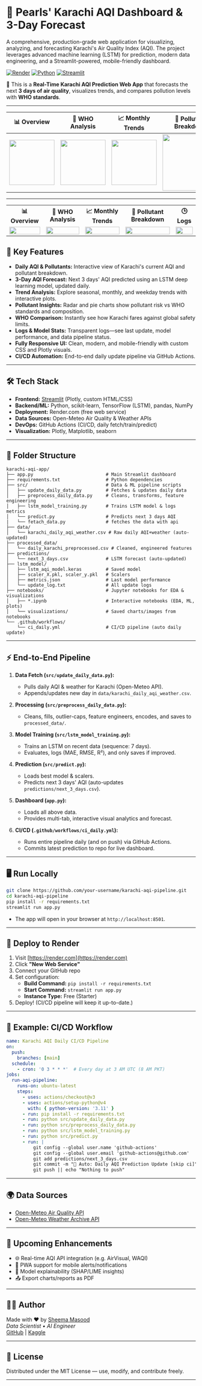 # 📍 Pearls' Karachi AQI Dashboard & 3-Day Forecast

A comprehensive, production-grade web application for visualizing, analyzing, and forecasting Karachi's Air Quality Index (AQI). The project leverages advanced machine learning (LSTM) for prediction, modern data engineering, and a Streamlit-powered, mobile-friendly dashboard.

[![Render](https://img.shields.io/badge/Live%20Demo-Visit%20Now-green?logo=render)](https://pearls-karachi-aqi-prediction-for-next-3.onrender.com)
[![Python](https://img.shields.io/badge/Built%20With-Python%203.9-blue.svg?logo=python)](https://www.python.org/)
[![Streamlit](https://img.shields.io/badge/Powered%20By-Streamlit-fc4f4f?logo=streamlit)](https://streamlit.io/)

📍 This is a **Real-Time Karachi AQI Prediction Web App** that forecasts the next **3 days of air quality**, visualizes trends, and compares pollution levels with **WHO standards**.

---


| 📊 Overview | 🧭 WHO Analysis | 📈 Monthly Trends | 💨 Pollutant Breakdown | 🕒 Logs |
|-------------|-----------------|-------------------|------------------------|---------|
| <img src="UI/tab1.png" width="120"/> | <img src="UI/tab2.png" width="120"/> | <img src="UI/tab3.png" width="120"/> | <img src="UI/tab4.png" width="150"/> | <img src="UI/tab5.png" width="150"/> |


-----------
<table style="width:100%; table-layout: fixed;">
  <tr>
    <th>📊 Overview</th>
    <th>🧭 WHO Analysis</th>
    <th>📈 Monthly Trends</th>
    <th>💨 Pollutant Breakdown</th>
    <th>🕒 Logs</th>
  </tr>
  <tr>
    <td><img src="UI/tab1.png" width="100%"/></td>
    <td><img src="UI/tab2.png" width="100%"/></td>
    <td><img src="UI/tab3.png" width="100%"/></td>
    <td><img src="UI/tab4.png" width="100%"/></td>
    <td><img src="UI/tab5.png" width="100%"/></td>
  </tr>
</table>

## 🌟 Key Features

- **Daily AQI & Pollutants:** Interactive view of Karachi's current AQI and pollutant breakdown.
- **3-Day AQI Forecast:** Next 3 days' AQI predicted using an LSTM deep learning model, updated daily.
- **Trend Analysis:** Explore seasonal, monthly, and weekday trends with interactive plots.
- **Pollutant Insights:** Radar and pie charts show pollutant risk vs WHO standards and composition.
- **WHO Comparison:** Instantly see how Karachi fares against global safety limits.
- **Logs & Model Stats:** Transparent logs—see last update, model performance, and data pipeline status.
- **Fully Responsive UI:** Clean, modern, and mobile-friendly with custom CSS and Plotly visuals.
- **CI/CD Automation:** End-to-end daily update pipeline via GitHub Actions.

---

## 🛠️ Tech Stack

- **Frontend:** [Streamlit](https://streamlit.io/) (Plotly, custom HTML/CSS)
- **Backend/ML:** Python, scikit-learn, TensorFlow (LSTM), pandas, NumPy
- **Deployment:** Render.com (free web service)
- **Data Sources:** Open-Meteo Air Quality & Weather APIs
- **DevOps:** GitHub Actions (CI/CD, daily fetch/train/predict)
- **Visualization:** Plotly, Matplotlib, seaborn

---

## 📂 Folder Structure

```
karachi-aqi-app/
├── app.py                           # Main Streamlit dashboard
├── requirements.txt                 # Python dependencies
├── src/                             # Data & ML pipeline scripts
│   ├── update_daily_data.py         # Fetches & updates daily data
│   ├── preprocess_daily_data.py     # Cleans, transforms, feature engineering
│   ├── lstm_model_training.py       # Trains LSTM model & logs metrics
│   └── predict.py                   # Predicts next 3 days AQI
|   └── fetach_data.py               # fetches the data with api
├── data/
│   └── karachi_daily_aqi_weather.csv # Raw daily AQI+weather (auto-updated)
├── processed_data/
│   └── daily_karachi_preprocessed.csv # Cleaned, engineered features
├── predictions/
│   └── next_3_days.csv              # LSTM forecast (auto-updated)
├── lstm_model/
│   ├── lstm_aqi_model.keras         # Saved model
│   ├── scaler_X.pkl, scaler_y.pkl   # Scalers
│   ├── metrics.json                 # Last model performance
│   └── update_log.txt               # All update logs
├── notebooks/                       # Jupyter notebooks for EDA & visualizations
│   ├── *.ipynb                      # Interactive notebooks (EDA, ML, plots)
│   └── visualizations/              # Saved charts/images from notebooks
└── .github/workflows/
    └── ci_daily.yml                 # CI/CD pipeline (auto daily update)
```
---

## ⚡ End-to-End Pipeline

1. **Data Fetch (`src/update_daily_data.py`):**
   - Pulls daily AQI & weather for Karachi (Open-Meteo API).
   - Appends/updates new day in `data/karachi_daily_aqi_weather.csv`.

2. **Processing (`src/preprocess_daily_data.py`):**
   - Cleans, fills, outlier-caps, feature engineers, encodes, and saves to `processed_data/`.

3. **Model Training (`src/lstm_model_training.py`):**
   - Trains an LSTM on recent data (sequence: 7 days).
   - Evaluates, logs (MAE, RMSE, R²), and only saves if improved.

4. **Prediction (`src/predict.py`):**
   - Loads best model & scalers.
   - Predicts next 3 days' AQI (auto-updates `predictions/next_3_days.csv`).

5. **Dashboard (`app.py`):**
   - Loads all above data.
   - Provides multi-tab, interactive visual analytics and forecast.

6. **CI/CD (`.github/workflows/ci_daily.yml`):**
   - Runs entire pipeline daily (and on push) via GitHub Actions.
   - Commits latest prediction to repo for live dashboard.

---

## 🖥️ Run Locally

```bash
git clone https://github.com/your-username/karachi-aqi-pipeline.git
cd karachi-aqi-pipeline
pip install -r requirements.txt
streamlit run app.py
```
- The app will open in your browser at `http://localhost:8501`.

---

## 🚀 Deploy to Render

1. Visit [https://render.com](https://render.com)
2. Click **"New Web Service"**
3. Connect your GitHub repo
4. Set configuration:
   - **Build Command:** `pip install -r requirements.txt`
   - **Start Command:** `streamlit run app.py`
   - **Instance Type:** Free (Starter)
5. Deploy! (CI/CD pipeline will keep it up-to-date.)

---

## 🧬 Example: CI/CD Workflow

```yaml
name: Karachi AQI Daily CI/CD Pipeline
on:
  push:
    branches: [main]
  schedule:
    - cron: '0 3 * * *'  # Every day at 3 AM UTC (8 AM PKT)
jobs:
  run-aqi-pipeline:
    runs-on: ubuntu-latest
    steps:
      - uses: actions/checkout@v3
      - uses: actions/setup-python@v4
        with: { python-version: '3.11' }
      - run: pip install -r requirements.txt
      - run: python src/update_daily_data.py
      - run: python src/preprocess_daily_data.py
      - run: python src/lstm_model_training.py
      - run: python src/predict.py
      - run: |
          git config --global user.name 'github-actions'
          git config --global user.email 'github-actions@github.com'
          git add predictions/next_3_days.csv
          git commit -m "🔮 Auto: Daily AQI Prediction Update [skip ci]" || echo "No changes"
          git push || echo "Nothing to push"
```

---

## 🌍 Data Sources

- [Open-Meteo Air Quality API](https://open-meteo.com/en/docs/air-quality-api)
- [Open-Meteo Weather Archive API](https://open-meteo.com/en/docs#archive)

---

## 🎯 Upcoming Enhancements

- 🌐 Real-time AQI API integration (e.g. AirVisual, WAQI)
- 📱 PWA support for mobile alerts/notifications
- 🧠 Model explainability (SHAP/LIME insights)
- 📤 Export charts/reports as PDF

---

## 👩‍💻 Author

Made with ❤️ by [Sheema Masood](https://www.linkedin.com/in/sheema-masood/)  
_Data Scientist • AI Engineer_  
[GitHub](https://github.com/sheemamasood381/) | [Kaggle](https://www.kaggle.com/sheemamasood)

---

## 📄 License

Distributed under the MIT License — use, modify, and contribute freely.

---
